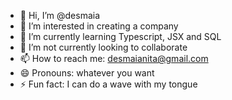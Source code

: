 - 👋 Hi, I’m @desmaia
- 👀 I’m interested in creating a company
- 🌱 I’m currently learning Typescript, JSX and SQL
- 💞️ I’m not currently looking to collaborate
- 📫 How to reach me: desmaianita@gmail.com
- 😄 Pronouns: whatever you want
- ⚡ Fun fact: I can do a wave with my tongue

<!---
desmaia/desmaia is a ✨ special ✨ repository because its `README.md` (this file) appears on your GitHub profile.
You can click the Preview link to take a look at your changes.
--->

